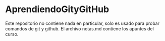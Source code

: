 # AprendiendoGityGitHub
Este repositorio no contiene nada en particular, solo es usado para probar comandos de git y github. El archivo notas.md contiene los apuntes del curso.
